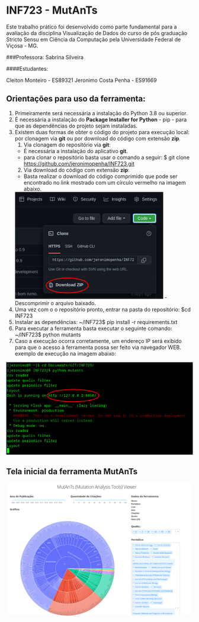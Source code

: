# INF723 - MutAnTs
Este trabalho prático foi desenvolvido como parte fundamental para a avaliação da disciplina Visualização de Dados do curso de pós graduação Stricto Sensu em Ciência da Computação pela Universidade Federal de Viçosa - MG.

###Professora:
Sabrina Silveira
            
####Estudantes:
            
Cleiton Monteiro - ES89321
Jeronimo Costa Penha - ES91669


## Orientações para uso da ferramenta:

1. Primeiramente será necessária a instalação do Python 3.8 ou superior.
2. É necessária a instalação do **Package Installer for Python** - pip - para que as dependências do projeto sejam instaladas.
3. Existem duas formas de obter o código do projeto para execução local: por clonagem via **git** ou por download do código com extensão **zip**.
    1. Via clonagem do repositório via **git**:
    - É necessária a instalação do aplicativo **git**.
    - para clonar o repositório basta usar o comando a seguir:
    $ git clone https://github.com/jeronimopenha/INF723.git
    2. Via download do código com extensão **zip**:
    - Basta realizar o download do código comprimido que pode ser encontrado no link mostrado com um círculo vermelho na imagem abaixo.
    <img src="/img/zip.png" alt="MarineGEO circle logo" style="width:400px;"/>
    - Descomprimir o arquivo baixado.
4. Uma vez com o o repositório pronto, entrar na pasta do repositório: $cd INF723
5. Instalar as dependências: ~/INF723$ pip install -r requirements.txt
6. Para executar a ferramenta basta executar o seguinte comando: ~/INF723$ python mutants
7. Caso a execução ocorra corretamente, um endereço IP será exibido para que o acesso à ferramenta possa ser feito via navegador WEB. exemplo de execução na imagem abaixo:
<img src="/img/ip.png" alt="MarineGEO circle logo" style="width:500;"/>


## Tela inicial da ferramenta MutAnTs

<img src="/img/mutants.png" alt="MarineGEO circle logo" style="width:600;"/>